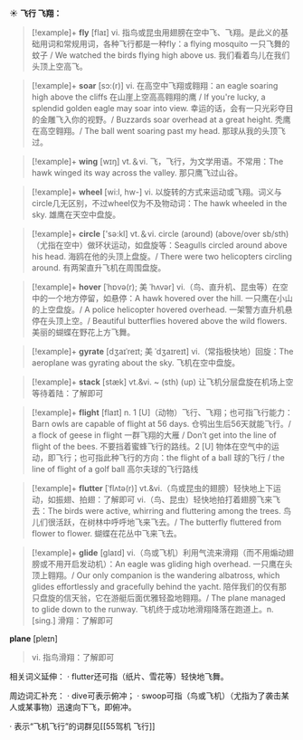 ☀ <span class="category">**飞行 飞翔：**</span>
>[!example]+ <span class="vocabulary">**fly**</span> [flaɪ] 
> <span class="definition">vi. 指鸟或昆虫用翅膀在空中飞、飞翔。是此义的基础用词和常规用词，各种飞行都是一种fly：</span>a flying mosquito 一只飞舞的蚊子 / We watched the birds flying high above us. 我们看着鸟儿在我们头顶上空高飞。
           
>[!example]+ <span class="vocabulary">**soar**</span> [sɔ:(r)]
> <span class="definition">vi. 在高空中飞翔或翱翔：</span>an eagle soaring high above the cliffs 在山崖上空高高翱翔的鹰 / If you're lucky, a splendid golden eagle may soar into view. 幸运的话，会有一只光彩夺目的金雕飞入你的视野。/ Buzzards soar overhead at a great height. 秃鹰在高空翱翔。/ The ball went soaring past my head. 那球从我的头顶飞过。

>[!example]+ <span class="vocabulary">**wing**</span> [wɪŋ] 
> <span class="definition">vt.＆vi. 飞，飞行，为文学用语。不常用：</span>The hawk winged its way across the valley. 那只鹰飞过山谷。

>[!example]+ <span class="vocabulary">**wheel**</span> [wi:l, hw-] 
> <span class="definition">vi. 以旋转的方式来运动或飞翔。词义与circle几无区别，不过wheel仅为不及物动词：</span>The hawk wheeled in the sky. 雄鹰在天空中盘旋。

>[!example]+ <span class="vocabulary">**circle**</span> ['sə:kl] 
> <span class="definition">vt.＆vi. circle (around) (above/over sb/sth)（尤指在空中）做环状运动，如盘旋等：</span>Seagulls circled around above his head. 海鸥在他的头顶上盘旋。/ There were two helicopters circling around. 有两架直升飞机在周围盘旋。
           
>[!example]+ <span class="vocabulary">**hover**</span> [ˈhɒvə(r); 美 ˈhʌvər]
> <span class="definition">vi.（鸟、直升机、昆虫等）在空中的一个地方停留，如悬停：</span>A hawk hovered over the hill. 一只鹰在小山的上空盘旋。/ A police helicopter hovered overhead. 一架警方直升机悬停在头顶上空。/ Beautiful butterflies hovered above the wild flowers. 美丽的蝴蝶在野花上方飞舞。
           
>[!example]+ <span class="vocabulary">**gyrate**</span> [dʒaɪˈreɪt; 美 ˈdʒaɪreɪt]
> <span class="definition">vi.（常指极快地）回旋：</span>The aeroplane was gyrating about the sky. 飞机在空中盘旋。
           
>[!example]+ <span class="vocabulary">**stack**</span> [stæk]
> <span class="definition">vt.&vi. ~ (sth) (up) 让飞机分层盘旋在机场上空等待着陆：</span>了解即可

>[!example]+ <span class="vocabulary">**flight**</span> [flaɪt] 
> <span class="definition">n. 1 [U]（动物）飞行、飞翔；也可指飞行能力：</span>Barn owls are capable of flight at 56 days. 仓鸮出生后56天就能飞行。/ a flock of geese in flight 一群飞翔的大雁 / Don’t get into the line of flight of the bees. 不要挡着蜜蜂飞行的路线。<span class="definition">2 [U] 物体在空气中的运动，即飞行；也可指此种飞行的方向：</span>the flight of a ball 球的飞行 / the line of flight of a golf ball 高尔夫球的飞行路线
           
>[!example]+ <span class="vocabulary">**flutter**</span> [ˈflʌtə(r)]
> <span class="definition">vt.&vi.（鸟或昆虫的翅膀）轻快地上下运动，如振翅、拍翅：</span>了解即可 <span class="definition">vi.（鸟、昆虫）轻快地拍打着翅膀飞来飞去：</span>The birds were active, whirring and fluttering among the trees. 鸟儿们很活跃，在树林中呼呼地飞来飞去。/ The butterfly fluttered from flower to flower. 蝴蝶在花丛中飞来飞去。
           
>[!example]+ <span class="vocabulary">**glide**</span> [glaɪd]
> <span class="definition">vi.（鸟或飞机）利用气流来滑翔（而不用煽动翅膀或不用开启发动机）：</span>An eagle was gliding high overhead. 一只鹰在头顶上翱翔。/ Our only companion is the wandering albatross, which glides effortlessly and gracefully behind the yacht. 陪伴我们的仅有那只盘旋的信天翁，它在游艇后面优雅轻盈地翱翔。/ The plane managed to glide down to the runway. 飞机终于成功地滑翔降落在跑道上。<span class="definition">n. [sing.] 滑翔：</span>了解即可
          
 <span class="vocabulary">**plane**</span> [pleɪn] 
> <span class="definition">vi. 指鸟滑翔：</span>了解即可
  
相关词义延伸：
· flutter还可指（纸片、雪花等）轻快地飞舞。

周边词汇补充：
· dive可表示俯冲；
· swoop可指（鸟或飞机）（尤指为了袭击某人或某事物）迅速向下飞，即俯冲。

· 表示“飞机飞行”的词群见[[55驾机 飞行]]
